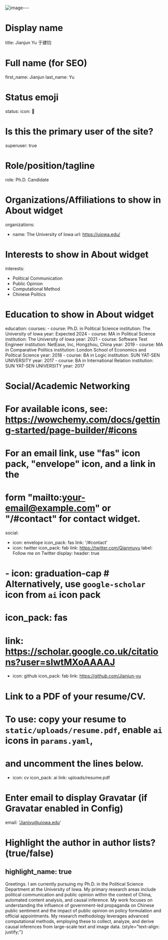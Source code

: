 ![image](https://github.com/Jianjun-yu/starter-hugo-academic/assets/62717863/e9466883-0502-4d78-87ac-7ba53c07b0dc)---
# Display name
title: Jianjun Yu 于建钧

# Full name (for SEO)
first_name: Jianjun
last_name: Yu

# Status emoji
status:
  icon: 📝

# Is this the primary user of the site?
superuser: true

# Role/position/tagline
role: Ph.D. Candidate

# Organizations/Affiliations to show in About widget
organizations:
  - name: The University of Iowa
    url: https://uiowa.edu/


# Interests to show in About widget
interests:
  - Political Communication
  - Public Opinion
  - Computational Method
  - Chinese Politics

# Education to show in About widget
education:
  courses:
    - course: Ph.D. in Political Science
      institution: The University of Iowa
      year: Expected 2024
    - course: MA in Political Science
      institution: The University of Iowa
      year: 2021
    - course: Software Test Engineer 
      institution: NetEase, Inc, Hongzhou, China
      year: 2019
    - course: MA in Comparative Politics 
      institution: London School of Economics and Political Science
      year: 2018
    - course: BA in Logic
      institution: SUN YAT-SEN UNIVERSITY
      year: 2017
    - course: BA in International Relation
      institution: SUN YAT-SEN UNIVERSITY
      year: 2017
      

# Social/Academic Networking
# For available icons, see: https://wowchemy.com/docs/getting-started/page-builder/#icons
#   For an email link, use "fas" icon pack, "envelope" icon, and a link in the
#   form "mailto:your-email@example.com" or "/#contact" for contact widget.
social:
  - icon: envelope
    icon_pack: fas
    link: '/#contact'
  - icon: twitter
    icon_pack: fab
    link: https://twitter.com/Qianmuyu
    label: Follow me on Twitter
    display:
      header: true
#  - icon: graduation-cap # Alternatively, use `google-scholar` icon from `ai` icon pack
#    icon_pack: fas
#    link: https://scholar.google.co.uk/citations?user=sIwtMXoAAAAJ
  - icon: github
    icon_pack: fab
    link: https://github.com/Jianjun-yu
  # Link to a PDF of your resume/CV.
  # To use: copy your resume to `static/uploads/resume.pdf`, enable `ai` icons in `params.yaml`,
  # and uncomment the lines below.
  - icon: cv
    icon_pack: ai
    link: uploads/resume.pdf

# Enter email to display Gravatar (if Gravatar enabled in Config)
email: 'Jianjyu@uiowa.edu'

# Highlight the author in author lists? (true/false)
highlight_name: true
---

Greetings. I am currently pursuing my Ph.D. in the Political Science Department at the University of Iowa. My primary research areas include political communication and public opinion within the context of China, automated content analysis, and causal inference. My work focuses on understanding the influence of government-led propaganda on Chinese public sentiment and the impact of public opinion on policy formulation and official appointments. My research methodology leverages advanced computational methods, employing these to collect, analyze, and derive causal inferences from large-scale text and image data. 
{style="text-align: justify;"}
